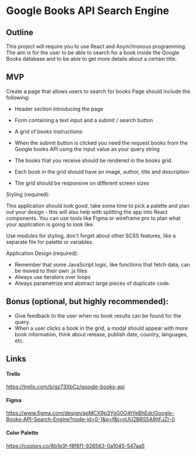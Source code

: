 # Google Books API Search Engine

## Outline

This project will require you to use React and Asynchronous programming.
The aim is for the user to be able to search for a book inside the Google Books database and to be able to get more details about a certain title.

## MVP

Create a page that allows users to search for books
Page should include the following:

- Header section introducing the page
- Form containing a text input and a submit / search button

- A grid of books
  Instructions:

- When the submit button is clicked you need the request books from the Google books API using the input value as your query string
- The books that you receive should be rendered in the books grid.
- Each book in the grid should have an image, author, title and description
- The grid should be responsive on different screen sizes

Styling (required):

This application should look good, take some time to pick a palette and plan out your design - this will also help with splitting the app into React components. You can use tools like Figma or wireframe pro to plan what your application is going to look like.

Use modules for styling, don't forget about other SCSS features, like a separate file for palette or variables.

Application Design (required):

- Remember that some JavaScript logic, like functions that fetch data, can be moved to their own .js files
- Always use iterators over loops
- Always parametrize and abstract large pieces of duplicate code.

## Bonus (optional, but highly recommended):

- Give feedback to the user when no book results can be found for the query.
- When a user clicks a book in the grid, a modal should appear with more book information, think about release, publish date, country, languages, etc.

## Links

#### Trello

https://trello.com/b/gz73XbCz/google-books-api

#### Figma

https://www.figma.com/design/apMCX9p3YgG0O4tYeBhEdr/Google-Books-API-Search-Engine?node-id=0-1&p=f&t=nUU2BRS5A8jtFJZr-0

#### Color Palette

https://coolors.co/8b1e3f-f8f6f1-928563-0a1045-547aa5
